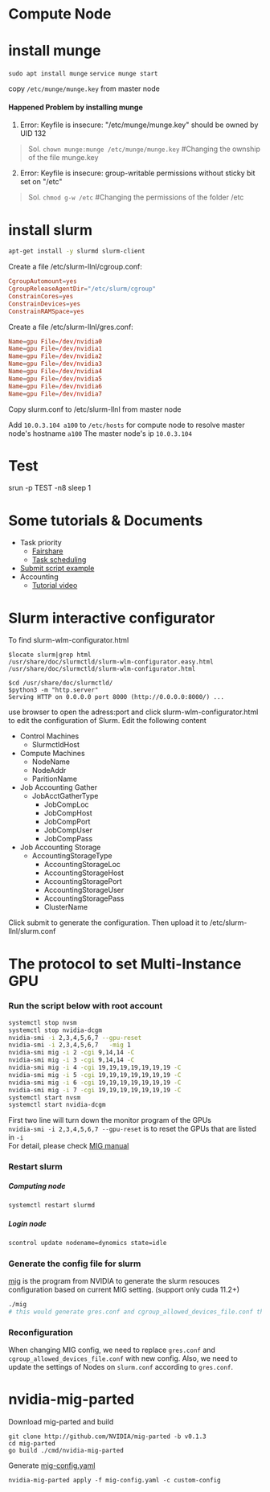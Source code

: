 # Compute Node
# install munge  
`sudo apt install munge`
`service munge start`

copy `/etc/munge/munge.key` from master node

#### Happened Problem by installing munge

1. Error: Keyfile is insecure: "/etc/munge/munge.key" should be owned by UID 132

>Sol. `chown munge:munge /etc/munge/munge.key` #Changing the ownship of the file munge.key

2. Error: Keyfile is insecure: group-writable permissions without sticky bit set on "/etc"

>Sol. `chmod g-w /etc` #Changing the permissions of the folder /etc 


# install slurm 
```bash
apt-get install -y slurmd slurm-client
```

Create a file /etc/slurm-llnl/cgroup.conf:
```conf
CgroupAutomount=yes
CgroupReleaseAgentDir="/etc/slurm/cgroup"
ConstrainCores=yes
ConstrainDevices=yes
ConstrainRAMSpace=yes
```
Create a file /etc/slurm-llnl/gres.conf:
```conf
Name=gpu File=/dev/nvidia0
Name=gpu File=/dev/nvidia1
Name=gpu File=/dev/nvidia2
Name=gpu File=/dev/nvidia3
Name=gpu File=/dev/nvidia4
Name=gpu File=/dev/nvidia5
Name=gpu File=/dev/nvidia6
Name=gpu File=/dev/nvidia7
```
Copy slurm.conf to /etc/slurm-llnl from master node

Add `10.0.3.104 a100` to `/etc/hosts` for compute node to resolve master node's hostname `a100`
The master node's ip `10.0.3.104`

# Test
srun -p TEST -n8 sleep 1

# Some tutorials & Documents
* Task priority
  * [Fairshare](https://slurm.schedmd.com/fair_tree.html)
  * [Task scheduling](https://slurm.schedmd.com/priority_multifactor.html)
* [Submit script example](https://help.rc.ufl.edu/doc/Sample_SLURM_Scripts)
* Accounting
  * [Tutorial video](https://www.youtube.com/watch?v=8UfzXnzSmL4&t=5s)


# Slurm interactive configurator
To find slurm-wlm-configurator.html
````
$locate slurm|grep html
/usr/share/doc/slurmctld/slurm-wlm-configurator.easy.html
/usr/share/doc/slurmctld/slurm-wlm-configurator.html
````
````
$cd /usr/share/doc/slurmctld/
$python3 -m "http.server"
Serving HTTP on 0.0.0.0 port 8000 (http://0.0.0.0:8000/) ...
````
use browser to open the adress:port and click slurm-wlm-configurator.html to edit the configuration of Slurm.
Edit the following content
- Control Machines
  - SlurmctldHost
- Compute Machines
  - NodeName
  - NodeAddr
  - ParitionName
- Job Accounting Gather
  - JobAcctGatherType
    - JobCompLoc
    - JobCompHost
    - JobCompPort
    - JobCompUser
    - JobCompPass
- Job Accounting Storage
  - AccountingStorageType
    - AccountingStorageLoc
    - AccountingStorageHost
    - AccountingStoragePort
    - AccountingStorageUser
    - AccountingStoragePass
    - ClusterName

Click submit to generate the configuration. Then upload it to /etc/slurm-llnl/slurm.conf  

# The protocol to set Multi-Instance GPU
### Run the script below with **root** account
````bash
systemctl stop nvsm
systemctl stop nvidia-dcgm
nvidia-smi -i 2,3,4,5,6,7 --gpu-reset
nvidia-smi -i 2,3,4,5,6,7   -mig 1
nvidia-smi mig -i 2 -cgi 9,14,14 -C
nvidia-smi mig -i 3 -cgi 9,14,14 -C
nvidia-smi mig -i 4 -cgi 19,19,19,19,19,19,19 -C
nvidia-smi mig -i 5 -cgi 19,19,19,19,19,19,19 -C
nvidia-smi mig -i 6 -cgi 19,19,19,19,19,19,19 -C
nvidia-smi mig -i 7 -cgi 19,19,19,19,19,19,19 -C
systemctl start nvsm
systemctl start nvidia-dcgm
````
First two line will turn down the monitor program of the GPUs  
`nvidia-smi -i 2,3,4,5,6,7 --gpu-reset` is to reset the GPUs that are listed in `-i`  
For detail, please check [MIG manual](https://docs.nvidia.com/datacenter/tesla/mig-user-guide/index.html)  

### Restart slurm

##### Computing node
```bash
systemctl restart slurmd
```
##### Login node
```bash
scontrol update nodename=dynomics state=idle
```

### Generate the config file for slurm
[mig](https://gitlab.com/nvidia/hpc/slurm-mig-discovery) is the program from NVIDIA to generate the slurm resouces configuration based on current MIG setting. (support only cuda 11.2+)
````bash
./mig
# this would generate gres.conf and cgroup_allowed_devices_file.conf that are necessary for slurm.
````

### Reconfiguration
When changing MIG config, we need to replace `gres.conf` and `cgroup_allowed_devices_file.conf` with new config.
Also, we need to update the settings of Nodes on `slurm.conf` according to `gres.conf`.
 
# nvidia-mig-parted
Download mig-parted and build
```
git clone http://github.com/NVIDIA/mig-parted -b v0.1.3
cd mig-parted
go build ./cmd/nvidia-mig-parted
```
Generate [mig-config.yaml](./mig-config.yaml)
```
nvidia-mig-parted apply -f mig-config.yaml -c custom-config
```
